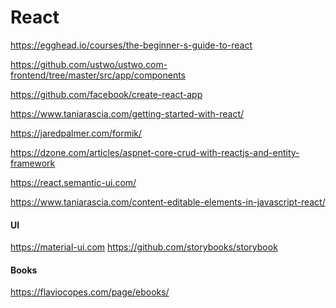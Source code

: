 # React

https://egghead.io/courses/the-beginner-s-guide-to-react

https://github.com/ustwo/ustwo.com-frontend/tree/master/src/app/components

https://github.com/facebook/create-react-app

https://www.taniarascia.com/getting-started-with-react/

https://jaredpalmer.com/formik/

https://dzone.com/articles/aspnet-core-crud-with-reactjs-and-entity-framework

https://react.semantic-ui.com/

https://www.taniarascia.com/content-editable-elements-in-javascript-react/

<h4>UI</h4>

https://material-ui.com
https://github.com/storybooks/storybook


<h4>Books</h4>

https://flaviocopes.com/page/ebooks/
